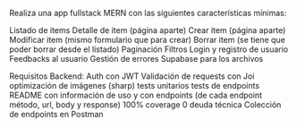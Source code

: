 Realiza una app fullstack MERN con las siguientes características mínimas:

Listado de items
Detalle de item (página aparte)
Crear item (página aparte)
Modificar item (mismo formulario que para crear)
Borrar item (se tiene que poder borrar desde el listado)
Paginación
Filtros
Login y registro de usuario
Feedbacks al usuario
Gestión de errores
Supabase para los archivos

Requisitos Backend:
Auth con JWT
Validación de requests con Joi
optimización de imágenes (sharp)
tests unitarios
tests de endpoints
README con información de uso y con endpoints (de cada endpoint método, url, body y response)
100% coverage
0 deuda técnica
Colección de endpoints en Postman

